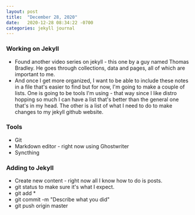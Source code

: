 ```yaml
---
layout: post
title:  "December 28, 2020"
date:   2020-12-28 08:34:22 -0700
categories: jekyll journal
---
```

### Working on Jekyll

  * Found another video series on jekyll - this one by a guy named Thomas Bradley. He goes through collections, data and pages, all of which are important to me.
  * And once I get more organized, I want to be able to include these notes in a file that's easier to find but for now, I'm going to make a couple of lists. One is going to be tools I'm using - that way since I like distro hopping so much I can have a list that's better than the general one that's in my head. The other is a list of what I need to do to make changes to my jekyll github website. 
  
### Tools 

  * Git
  * Markdown editor - right now using Ghostwriter
  * Syncthing
  
### Adding to Jekyll

  * Create new content - right now all I know how to do is posts.
  * git status to make sure it's what I expect.
  * git add *
  * git commit -m "Describe what you did"
  * git push origin master
  

